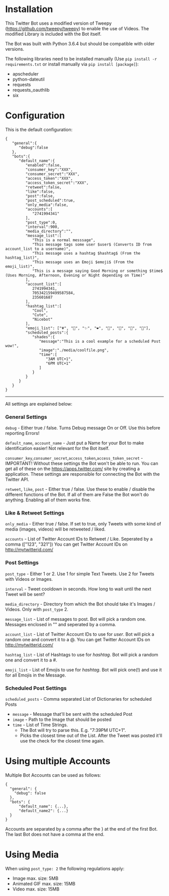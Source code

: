 # Installation

This Twitter Bot uses a modified version of Tweepy (https://github.com/tweepy/tweepy) to enable the use of Videos.
The modified Library is included with the Bot itself.

The Bot was built with Python 3.6.4 but should be compatible with older versions.

The following libraries need to be installed manually (Use `pip install -r requirements.txt` or install manually via `pip install [package]`):
* apscheduler
* python-dateutil
* requests
* requests_oauthlib
* six

# Configuration

This is the default configuration:
```
{
   "general":{
      "debug":false
   },
   "bots":{
      "default_name":{
         "enabled":false,
         "consumer_key":"XXX",
         "consumer_secret":"XXX",
         "access_token":"XXX",
         "access_token_secret":"XXX",
         "retweet":false,
         "like":false,
         "post":false,
         "post_scheduled":true,
         "only_media":false,
         "accounts":[
            "2741994341"
         ],
         "post_type":0,
         "interval":900,
         "media_directory":"",
         "message_list":[
            "This is a normal messsage",
            "This message tags some user $user$ (Converts ID from account_list to a username)",
            "This message uses a hashtag $hashtag$ (From the hashtag_list)",
            "This message uses an Emoji $emoji$ (From the emoji_list)",
            "This is a message saying Good Morning or something $time$ (Uses Morning, Afternoon, Evening or Night depending on Time)"
         ],
         "account_list":[
            2741994341,
            705342159499587584,
            235601687
         ],
         "hashtag_list":[
            "Cool",
            "Cute",
            "Nicebot"
         ],
         "emoji_list": ["💗", "🌺", "✨", "❤", "💖", "💮", "🌸", "🌹"],
         "scheduled_posts":{
            "shades":{
               "message":"This is a cool example for a scheduled Post wow!",
               "image":"./media/coolfile.png",
               "time":[
                  "3AM UTC+1",
                  "6PM UTC+1"
               ]
            }
         }
      }
   }
}
```

***

All settings are explained below:  
### General Settings

`debug` - Either true / false. Turns Debug message On or Off. Use this before reporting Errors!
  
`default_name`, `account_name` - Just put a Name for your Bot to make identification easier! Not relevant for the Bot itself.

`consumer_key`,`consumer_secret`,`access_token`,`access_token_secret` -  IMPORTANT! Without these settings the Bot won't be able to run. You can get all of these on the https://apps.twitter.com/ site by creating a application. These settings are responsible for connecting the Bot with the Twitter API.  
  
`retweet`, `like`, `post` - Either true / false. Use these to enable / disable the different functions of the Bot. If all of them are False the Bot won't do anything. Enabling all of them works fine.    
 
### Like & Retweet Settings

`only_media` - Either true / false. If set to true, only Tweets with some kind of media (images, videos) will be retweeted / liked.

`accounts` - List of Twitter Account IDs to Retweet / Like. Seperated by a comma (["123", "321"])
You can get Twitter Account IDs on http://mytwitterid.com/

### Post Settings

`post_type` - Either 1 or 2. Use 1 for simple Text Tweets. Use 2 for Tweets with Videos or Images.

`interval` - Tweet cooldown in seconds. How long to wait until the next Tweet will be sent?

`media_directory` - Directory from which the Bot should take it's Images / Videos. Only with `post_type` 2.

`message_list` - List of messages to post. Bot will pick a random one. Messages enclosed in "" and seperated by a comma.

`account_list` - List of Twitter Account IDs to use for $user$. Bot will pick a random one and convert it to a @.
You can get Twitter Account IDs on http://mytwitterid.com/

`hashtag_list` - List of Hashtags to use for $hashtag$. Bot will pick a random one and convert it to a #.

`emoji_list` - List of Emojis to use for $hashtag$. Bot will pick one(!) and use it for all Emojis in the Message.

### Scheduled Post Settings
`scheduled_posts` - Comma separated List of Dictionaries for scheduled Posts

* `message` - Message that'll be sent with the scheduled Post
* `image` - Path to the Image that should be posted
* `time` - List of Time Strings. 
    * The Bot will try to parse this. E.g. "7:39PM UTC+1". 
    * Picks the closest time out of the List. After the Tweet was posted it'll use the check for the closest time again.

# Using multiple Accounts

Multiple Bot Accounts can be used as follows:

```
{
  "general": {
    "debug": false
  },
  "bots": {
      "default_name": {...},
      "default_name2": {...}
  }
}
```

Accounts are separated by a comma after the } at the end of the first Bot. The last Bot does not have a comma at the end.

# Using Media

When using `post_type: 2` the following regulations apply:
* Image max. size: 5MB
* Animated GIF max. size: 15MB
* Video max. size: 15MB
